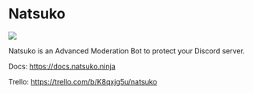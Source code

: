 # Natsuko
[![](https://discordapp.com/api/guilds/591720852891107328/widget.png?style=banner2)](https://discord.gg/jGNrEnw)

Natsuko is an Advanced Moderation Bot to protect your Discord server.

Docs: https://docs.natsuko.ninja

Trello: https://trello.com/b/K8qxjg5u/natsuko
